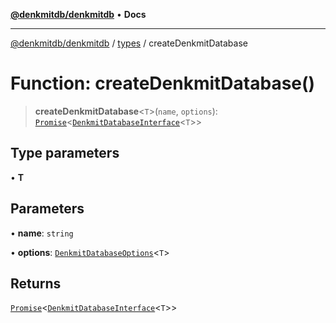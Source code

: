 [**@denkmitdb/denkmitdb**](../../README.md) • **Docs**

***

[@denkmitdb/denkmitdb](../../modules.md) / [types](../README.md) / createDenkmitDatabase

# Function: createDenkmitDatabase()

> **createDenkmitDatabase**\<`T`\>(`name`, `options`): [`Promise`](https://developer.mozilla.org/docs/Web/JavaScript/Reference/Global_Objects/Promise)\<[`DenkmitDatabaseInterface`](../interfaces/DenkmitDatabaseInterface.md)\<`T`\>\>

## Type parameters

• **T**

## Parameters

• **name**: `string`

• **options**: [`DenkmitDatabaseOptions`](../type-aliases/DenkmitDatabaseOptions.md)\<`T`\>

## Returns

[`Promise`](https://developer.mozilla.org/docs/Web/JavaScript/Reference/Global_Objects/Promise)\<[`DenkmitDatabaseInterface`](../interfaces/DenkmitDatabaseInterface.md)\<`T`\>\>
